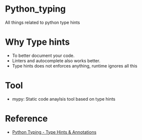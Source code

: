 # Python_typing
All things related to python type hints

# Why Type hints

- To better document your code.
- Linters and autocomplete also works better.
- Type hints does not enforces anything, runtime ignores all this

# Tool
- mypy: Static code anaylsis tool based on type hints

# Reference

- [Python Typing - Type Hints & Annotations](https://www.youtube.com/watch?v=QORvB-_mbZ0&ab_channel=TechWithTim)